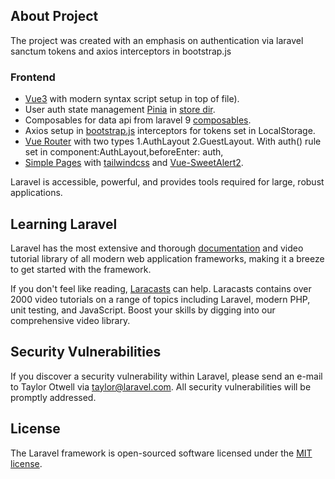 
## About Project

The project was created with an emphasis on authentication via laravel sanctum tokens and axios interceptors in bootstrap.js

### Frontend
- [Vue3](https://vuejs.org) with modern syntax script setup in top of file).
- User auth state management [Pinia](https://pinia.vuejs.org) in [store dir](https://github.com/kollence/vue3-laravel9-SPA/tree/main/resources/js/store).
- Composables for data api from laravel 9 [composables](https://github.com/kollence/vue3-laravel9-SPA/tree/main/resources/js/composables).
- Axios setup in [bootstrap.js](https://github.com/kollence/vue3-laravel9-SPA/blob/main/resources/js/bootstrap.js) interceptors for tokens set in LocalStorage.
- [Vue Router](https://github.com/kollence/vue3-laravel9-SPA/blob/main/resources/js/routes/index.js) with two types 1.AuthLayout 2.GuestLayout. With auth() rule set in component:AuthLayout,beforeEnter: auth,
- [Simple Pages](https://laravel.com/docs/queues) with [tailwindcss](https://tailwindcss.com) and [Vue-SweetAlert2](https://www.npmjs.com/package/vue-sweetalert2).

Laravel is accessible, powerful, and provides tools required for large, robust applications.

## Learning Laravel

Laravel has the most extensive and thorough [documentation](https://laravel.com/docs) and video tutorial library of all modern web application frameworks, making it a breeze to get started with the framework.

If you don't feel like reading, [Laracasts](https://laracasts.com) can help. Laracasts contains over 2000 video tutorials on a range of topics including Laravel, modern PHP, unit testing, and JavaScript. Boost your skills by digging into our comprehensive video library.

## Security Vulnerabilities

If you discover a security vulnerability within Laravel, please send an e-mail to Taylor Otwell via [taylor@laravel.com](mailto:taylor@laravel.com). All security vulnerabilities will be promptly addressed.

## License

The Laravel framework is open-sourced software licensed under the [MIT license](https://opensource.org/licenses/MIT).
